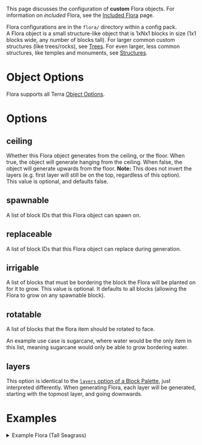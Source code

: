 This page discusses the configuration of **custom** Flora objects. For information on *included* Flora, see the
[Included Flora](./Included-Flora) page.

Flora configurations are in the `flora/` directory within a config pack.   
A Flora object is a small structure-like object that is 1xNx1 blocks in size (1x1 blocks wide, any number of blocks
tall). For larger common custom structures (like trees/rocks), see [Trees](./Tree-Configuration). For even larger,
less common structures, like temples and monuments, see [Structures](./Structure-Configuration).

# Object Options
Flora supports all Terra [Object Options](./Object).


# Options

## ceiling
Whether this Flora object generates from the ceiling, or the floor.
When true, the object will generate hanging from the ceiling.
When false, the object will generate upwards from the floor.
**Note:** This does not invert the layers (e.g. first layer will still be on the top, regardless of this option).   
This value is optional, and defaults false.

## spawnable
A list of block IDs that this Flora object can spawn on.

## replaceable
A list of block IDs that this Flora object can replace during generation.

## irrigable
A list of blocks that must be bordering the block the Flora will be planted on for it to grow. This value is optional.
It defaults to all blocks (allowing the Flora to grow on any spawnable block).    

## rotatable
A list of blocks that the flora item should be rotated to face. 

An example use case is sugarcane, where water would be the only item in this list, meaning sugarcane would only
be able to grow bordering water.

## layers
This option is identical to the [`layers` option of a Block Palette](./Palette-Configuration#layers), just interpreted
differently. When generating Flora, each layer will be generated, starting with the topmost layer, and going downwards.

# Examples

<details>
<summary>Example Flora (Tall Seagrass)</summary>

```yaml
layers:
  - materials:
      - "minecraft:tall_seagrass[half=upper]": 1
    layers: 1
  - materials:
      - "minecraft:tall_seagrass[half=lower]": 1
    layers: 1
id: TALL_SEAGRASS
name: "Tall Sea Grass"
spawnable:
  - "minecraft:sand"
  - "minecraft:stone"
  - "minecraft:red_sand"
  - "minecraft:gravel"
  - "minecraft:dirt"
replaceable:
  - "minecraft:water"
```

This config will generate a 2-block Seagrass plant.     
The top layer of the palette is `tall_seagrass`, set to the upper half variant.    
The second (bottom) layer of the palette is `tall_seagrass`, set to the bottom half variant.    

This Flora object can generate on Sand, Stone, Red Sand, Gravel, and Dirt. It can only replace Water blocks.

</details>